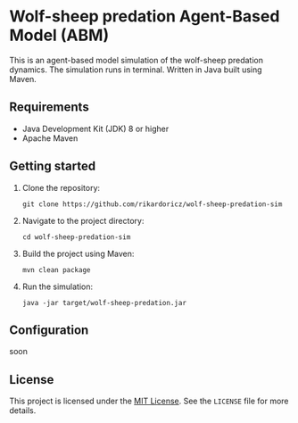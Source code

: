# Wolf-sheep predation Agent-Based Model (ABM)

This is an agent-based model simulation of the wolf-sheep predation dynamics. The simulation runs in terminal. Written in Java built using Maven.

## Requirements

- Java Development Kit (JDK) 8 or higher
- Apache Maven

## Getting started

1. Clone the repository:
    ```shell
    git clone https://github.com/rikardoricz/wolf-sheep-predation-sim
    ```
2. Navigate to the project directory:
    ```shell
    cd wolf-sheep-predation-sim
    ```
3. Build the project using Maven:
    ```shell
    mvn clean package
    ```
4. Run the simulation:
    ```shell
    java -jar target/wolf-sheep-predation.jar
    ```

## Configuration
soon

## License
This project is licensed under the [MIT License](LICENSE). See the `LICENSE` file for more details.